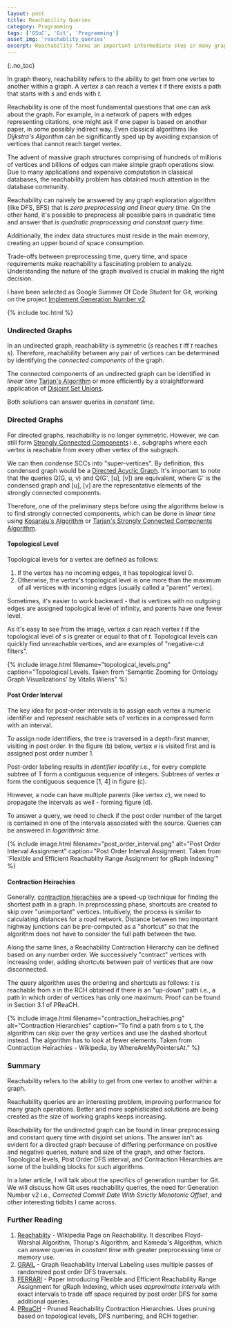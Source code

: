 ```yaml
---
layout: post
title: Reachability Queries
category: Programming
tags: ['GSoC', 'Git', 'Programming']
asset_img: 'reachablity_queries'
excerpt: Reachability forms an important intermediate step in many graph algorithms, avoiding large worst-case penalties.
---
```


{:.no_toc}

In graph theory, reachability refers to the ability to get from one vertex to another within a graph. A vertex _s_ can reach a vertex _t_ if there exists a path that starts with _s_ and ends with _t_.

Reachability is one of the most fundamental questions that one can ask about the graph. For example, in a network of papers with edges representing citations, one might ask if one paper is based on another paper, in some possibly indirect way. Even classical algorithms like _Dijkstra's Algorithm_ can be significantly sped up by avoiding expansion of vertices that cannot reach target vertex.

The advent of massive graph structures comprising of hundreds of millions of vertices and billions of edges can make simple graph operations slow. Due to many applications and expensive computation in classical databases, the reachability problem has obtained much attention in the database community.

Reachability can naively be answered by any graph exploration algorithm (like DFS, BFS) that is _zero preprocessing and linear query time_. On the other hand, it's possible to preprocess all possible pairs in quadratic time and answer that is _quadratic preprocessing and constant query time_.

Additionally, the index data structures must reside in the main memory, creating an upper bound of space consumption.

Trade-offs between preprocessing time, query time, and space requirements make reachability a fascinating problem to analyze. Understanding the nature of the graph involved is crucial in making the right decision.

I have been selected as Google Summer Of Code Student for Git, working on the project [Implement Generation Number v2](http://summerofcode.withgoogle.com/projects/6140278689234944).

{% include toc.html %}

### Undirected Graphs

In an undirected graph, reachability is symmetric (_s_ reaches _t_ iff _t_ reaches _s_). Therefore, reachability between any pair of vertices can be determined by identifying the _connected components_ of the graph.

The connected components of an undirected graph can be identified in _linear time_ [Tarjan's Algorithm](https://en.wikipedia.org/l/Tarjan's_strongly_connected_components_algorithm) or more efficiently by a straightforward application of [Disjoint Set Unions](https://en.wikipedia.org/wiki/Disjoint-set_data_structure).

Both solutions can answer queries in _constant time_.

### Directed Graphs

For directed graphs, reachability is no longer symmetric. However, we can still form [Strongly Connected Components](https://en.wikipedia.org/wiki/Strongly_connected_component) i.e., subgraphs where each vertex is reachable from every other vertex of the subgraph.

We can then condense SCCs into "super-vertices". By definition, this condensed graph would be a [Directed Acyclic Graph](https://en.wikipedia.org/wiki/Directed_acyclic_graph).  It's important to note that the queries Q(G, u, v) and Q(G', [u], [v]) are equivalent, where G' is the condensed graph and [u], [v] are the representative elements of the strongly connected components.

Therefore, one of the preliminary steps before using the algorithms below is to find strongly connected components, which can be done in _linear time_ using [Kosaraju's Algorithm](https://en.wikipedia.org/wiki/Kosaraju%27s_algorithm) or [Tarjan's Strongly Connected Components Algorithm](https://en.wikipedia.org/wiki/Tarjan%27s_strongly_connected_components_algorithm).

#### Topological Level

Topological levels for a vertex are defined as follows:

1. If the vertex has no incoming edges, it has topological level 0.
2. Otherwise, the vertex's topological level is one more than the maximum of all vertices with incoming edges (usually called a "parent" vertex).

Sometimes, it's easier to work backward - that is vertices with no outgoing edges are assigned topological level of infinity, and parents have one fewer level.

As it's easy to see from the image, vertex _s_ can reach vertex _t_ if the topological level of _s_ is greater or equal to that of _t_. Topological levels can quickly find unreachable vertices, and are examples of "negative-cut filters".

{% include image.html filename="topological_levels.png" caption="Topological Levels. Taken from 'Semantic Zooming for Ontology Graph Visualizations' by Vitalis Wiens" %}

#### Post Order Interval

The key idea for post-order intervals is to assign each vertex a numeric identifier and represent reachable sets of vertices in a compressed form with an interval.

To assign node identifiers, the tree is traversed in a depth-first manner, visiting in post order. In the figure (b) below, vertex _e_ is visited first and is assigned post order number 1.

Post-order labeling results in _identifier locality_ i.e., for every complete subtree of T form a contiguous sequence of integers. Subtrees of vertex _a_ form the contiguous sequence [1, 4] in figure (c).

However, a node can have multiple parents (like vertex _c_), we need to propagate the intervals as well - forming figure (d).

To answer a query, we need to check if the post order number of the target is contained in one of the intervals associated with the source. Queries can be answered in _logarithmic time_.

{% include image.html filename="post_order_interval.png" alt="Post Order Interval Assignment" caption="Post Order Interval Assignment. Taken from 'Flexible and Efficient Reachablity Range Assignment for gRaph Indexing'" %}

#### Contraction Heirachies

Generally, [contraction hierachies](https://en.wikipedia.org/wiki/Contraction_hierarchies) are a speed-up technique for finding the shortest path in a graph. In preprocessing phase, shortcuts are created to skip over "unimportant" vertices. Intuitively, the process is similar to calculating distances for a road network. Distance between two important highway junctions can be pre-computed as a "shortcut" so that the algorithm does not have to consider the full path between the two.

Along the same lines, a Reachability Contraction Hierarchy can be defined based on any number order. We successively "contract" vertices with increasing order, adding shortcuts between pair of vertices that are now disconnected.

The query algorithm uses the ordering and shortcuts as follows: _t_ is reachable from _s_ in the RCH obtained if there is an "up-down" path i.e., a path in which order of vertices has only one maximum. Proof can be found in Section 3.1 of PReaCH.

{% include image.html filename="contraction_heirachies.png" alt="Contraction Hierarchies" caption="To find a path from s to t, the algorithm can skip over the gray vertices and use the dashed shortcut instead. The algorithm has to look at fewer elements. Taken from Contraction Heirachies - Wikipedia, by WhereAreMyPointersAt." %}

### Summary

Reachability refers to the ability to get from one vertex to another within a graph.

Reachability queries are an interesting problem, improving performance for many graph operations. Better and more sophisticated solutions are being created as the size of working graphs keeps increasing.

Reachability for the undirected graph can be found in linear preprocessing and constant query time with disjoint set unions. The answer isn't as evident for a directed graph because of differing performance on positive and negative queries, nature and size of the graph, and other factors. Topological levels, Post Order DFS interval, and Contraction Hierarchies are some of the building blocks for such algorithms.

In a later article, I will talk about the specifics of generation number for Git. We will discuss how Git uses reachability queries, the need for Generation Number v2 i.e., _Corrected Commit Date With Strictly Monotonic Offset_, and other interesting tidbits I came across. 

### Further Reading

1. [Reachablity](https://en.wikipedia.org/wiki/Reachability) - Wikipedia Page on Reachability. It describes Floyd-Warshal Algorithm, Thorup's Algorithm, and Kameda's Algorithm, which can answer queries in _constant time_ with greater preprocessing time or memory use.
2. [GRAIL](https://www.researchgate.net/publication/225756202_GRAIL_A_scalable_index_for_reachability_queries_in_very_large_graphs) - Graph Reachability Interval Labeling uses multiple passes of randomized post order DFS traversals.
3. [FERRARI](https://arxiv.org/abs/1211.3375) - Paper introducing Flexible and Efficient Reachability Range Assignment for gRaph Indexing, which uses _approximate intervals_ with exact intervals to trade off space required by post order DFS for some additional queries.
4. [PReaCH](https://arxiv.org/abs/1404.4465) - Pruned Reachability Contraction Hierarchies. Uses pruning based on topological levels, DFS numbering, and RCH together.
